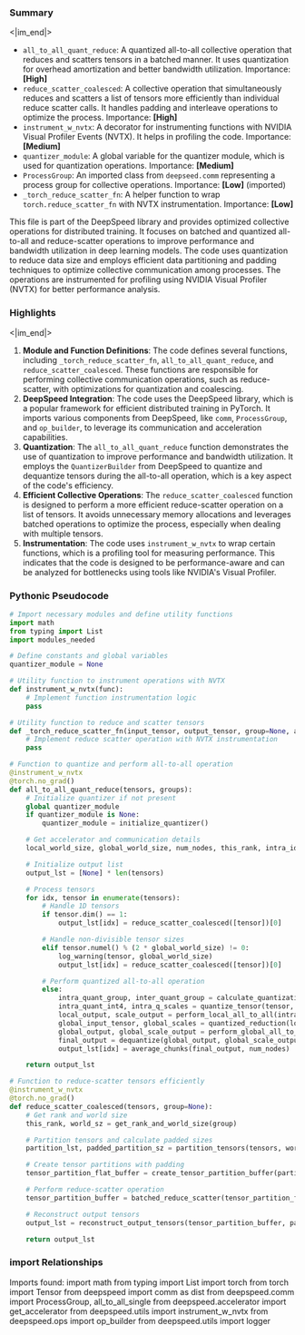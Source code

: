 

### Summary

<|im_end|>

* `all_to_all_quant_reduce`: A quantized all-to-all collective operation that reduces and scatters tensors in a batched manner. It uses quantization for overhead amortization and better bandwidth utilization. Importance: **[High]**
* `reduce_scatter_coalesced`: A collective operation that simultaneously reduces and scatters a list of tensors more efficiently than individual reduce scatter calls. It handles padding and interleave operations to optimize the process. Importance: **[High]**
* `instrument_w_nvtx`: A decorator for instrumenting functions with NVIDIA Visual Profiler Events (NVTX). It helps in profiling the code. Importance: **[Medium]**
* `quantizer_module`: A global variable for the quantizer module, which is used for quantization operations. Importance: **[Medium]**
* `ProcessGroup`: An imported class from `deepseed.comm` representing a process group for collective operations. Importance: **[Low]** (imported)
* `_torch_reduce_scatter_fn`: A helper function to wrap `torch.reduce_scatter_fn` with NVTX instrumentation. Importance: **[Low]**

This file is part of the DeepSpeed library and provides optimized collective operations for distributed training. It focuses on batched and quantized all-to-all and reduce-scatter operations to improve performance and bandwidth utilization in deep learning models. The code uses quantization to reduce data size and employs efficient data partitioning and padding techniques to optimize collective communication among processes. The operations are instrumented for profiling using NVIDIA Visual Profiler (NVTX) for better performance analysis.

### Highlights

<|im_end|>

1. **Module and Function Definitions**: The code defines several functions, including `_torch_reduce_scatter_fn`, `all_to_all_quant_reduce`, and `reduce_scatter_coalesced`. These functions are responsible for performing collective communication operations, such as reduce-scatter, with optimizations for quantization and coalescing.
2. **DeepSpeed Integration**: The code uses the DeepSpeed library, which is a popular framework for efficient distributed training in PyTorch. It imports various components from DeepSpeed, like `comm`, `ProcessGroup`, and `op_builder`, to leverage its communication and acceleration capabilities.
3. **Quantization**: The `all_to_all_quant_reduce` function demonstrates the use of quantization to improve performance and bandwidth utilization. It employs the `QuantizerBuilder` from DeepSpeed to quantize and dequantize tensors during the all-to-all operation, which is a key aspect of the code's efficiency.
4. **Efficient Collective Operations**: The `reduce_scatter_coalesced` function is designed to perform a more efficient reduce-scatter operation on a list of tensors. It avoids unnecessary memory allocations and leverages batched operations to optimize the process, especially when dealing with multiple tensors.
5. **Instrumentation**: The code uses `instrument_w_nvtx` to wrap certain functions, which is a profiling tool for measuring performance. This indicates that the code is designed to be performance-aware and can be analyzed for bottlenecks using tools like NVIDIA's Visual Profiler.

### Pythonic Pseudocode

```python
# Import necessary modules and define utility functions
import math
from typing import List
import modules_needed

# Define constants and global variables
quantizer_module = None

# Utility function to instrument operations with NVTX
def instrument_w_nvtx(func):
    # Implement function instrumentation logic
    pass

# Utility function to reduce and scatter tensors
def _torch_reduce_scatter_fn(input_tensor, output_tensor, group=None, async_op=False, prof=False):
    # Implement reduce scatter operation with NVTX instrumentation
    pass

# Function to quantize and perform all-to-all operation
@instrument_w_nvtx
@torch.no_grad()
def all_to_all_quant_reduce(tensors, groups):
    # Initialize quantizer if not present
    global quantizer_module
    if quantizer_module is None:
        quantizer_module = initialize_quantizer()

    # Get accelerator and communication details
    local_world_size, global_world_size, num_nodes, this_rank, intra_idx, inter_idx = get_communication_info()

    # Initialize output list
    output_lst = [None] * len(tensors)

    # Process tensors
    for idx, tensor in enumerate(tensors):
        # Handle 1D tensors
        if tensor.dim() == 1:
            output_lst[idx] = reduce_scatter_coalesced([tensor])[0]

        # Handle non-divisible tensor sizes
        elif tensor.numel() % (2 * global_world_size) != 0:
            log_warning(tensor, global_world_size)
            output_lst[idx] = reduce_scatter_coalesced([tensor])[0]

        # Perform quantized all-to-all operation
        else:
            intra_quant_group, inter_quant_group = calculate_quantization_groups(tensor, local_world_size)
            intra_quant_int4, intra_q_scales = quantize_tensor(tensor, intra_quant_group)
            local_output, scale_output = perform_local_all_to_all(intra_quant_int4, intra_q_scales, groups, intra_idx)
            global_input_tensor, global_scales = quantized_reduction(local_output, scale_output, intra_quant_group, inter_quant_group)
            global_output, global_scale_output = perform_global_all_to_all(global_input_tensor, global_scales, groups, inter_idx)
            final_output = dequantize(global_output, global_scale_output)
            output_lst[idx] = average_chunks(final_output, num_nodes)

    return output_lst

# Function to reduce-scatter tensors efficiently
@instrument_w_nvtx
@torch.no_grad()
def reduce_scatter_coalesced(tensors, group=None):
    # Get rank and world size
    this_rank, world_sz = get_rank_and_world_size(group)

    # Partition tensors and calculate padded sizes
    partition_lst, padded_partition_sz = partition_tensors(tensors, world_sz)

    # Create tensor partitions with padding
    tensor_partition_flat_buffer = create_tensor_partition_buffer(partition_lst, padded_partition_sz)

    # Perform reduce-scatter operation
    tensor_partition_buffer = batched_reduce_scatter(tensor_partition_flat_buffer, this_rank, world_sz, group)

    # Reconstruct output tensors
    output_lst = reconstruct_output_tensors(tensor_partition_buffer, partition_lst, padded_partition_sz)

    return output_lst
```


### import Relationships

Imports found:
import math
from typing import List
import torch
from torch import Tensor
from deepspeed import comm as dist
from deepspeed.comm import ProcessGroup, all_to_all_single
from deepspeed.accelerator import get_accelerator
from deepspeed.utils import instrument_w_nvtx
from deepspeed.ops import op_builder
from deepspeed.utils import logger